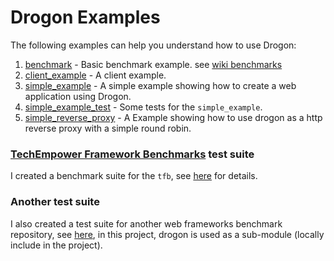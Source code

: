 # Drogon Examples

The following examples can help you understand how to use Drogon:

1. [benchmark](https://github.com/an-tao/drogon/tree/master/examples/benchmark) - Basic benchmark example. see [wiki benchmarks](https://github.com/an-tao/drogon/wiki/13-Benchmarks)
2. [client_example](https://github.com/an-tao/drogon/tree/master/examples/client_example/main.cc) - A client example.
3. [simple_example](https://github.com/an-tao/drogon/tree/master/examples/simple_example) - A simple example showing how to create a web application using Drogon.
4. [simple_example_test](https://github.com/an-tao/drogon/tree/master/examples/simple_example_test) - Some tests for the `simple_example`.
5. [simple_reverse_proxy](https://github.com/an-tao/drogon/tree/master/examples/simple_reverse_proxy) - A Example showing how to use drogon as a http reverse proxy with a simple round robin.

### [TechEmpower Framework Benchmarks](https://github.com/TechEmpower/FrameworkBenchmarks) test suite

I created a benchmark suite for the `tfb`, see [here](https://github.com/TechEmpower/FrameworkBenchmarks/tree/master/frameworks/C%2B%2B/drogon) for details.

### Another test suite

I also created a test suite for another web frameworks benchmark repository, see [here](https://github.com/the-benchmarker/web-frameworks/tree/master/cpp/drogon), in this project, drogon is used as a sub-module (locally include in the project).